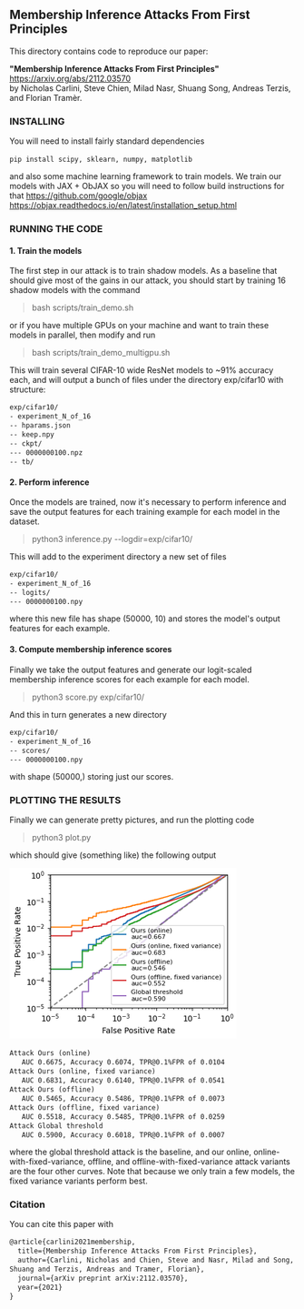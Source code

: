 ## Membership Inference Attacks From First Principles

This directory contains code to reproduce our paper:

**"Membership Inference Attacks From First Principles"** <br>
https://arxiv.org/abs/2112.03570 <br>
by Nicholas Carlini, Steve Chien, Milad Nasr, Shuang Song, Andreas Terzis, and Florian Tramèr.

### INSTALLING

You will need to install fairly standard dependencies

`pip install scipy, sklearn, numpy, matplotlib`

and also some machine learning framework to train models. We train our models
with JAX + ObJAX so you will need to follow build instructions for that
https://github.com/google/objax
https://objax.readthedocs.io/en/latest/installation_setup.html

### RUNNING THE CODE

#### 1. Train the models

The first step in our attack is to train shadow models. As a baseline that
should give most of the gains in our attack, you should start by training 16
shadow models with the command

> bash scripts/train_demo.sh

or if you have multiple GPUs on your machine and want to train these models in
parallel, then modify and run

> bash scripts/train_demo_multigpu.sh

This will train several CIFAR-10 wide ResNet models to ~91% accuracy each, and
will output a bunch of files under the directory exp/cifar10 with structure:

```
exp/cifar10/
- experiment_N_of_16
-- hparams.json
-- keep.npy
-- ckpt/
--- 0000000100.npz
-- tb/
```

#### 2. Perform inference

Once the models are trained, now it's necessary to perform inference and save
the output features for each training example for each model in the dataset.

> python3 inference.py --logdir=exp/cifar10/

This will add to the experiment directory a new set of files

```
exp/cifar10/
- experiment_N_of_16
-- logits/
--- 0000000100.npy
```

where this new file has shape (50000, 10) and stores the model's output features
for each example.

#### 3. Compute membership inference scores

Finally we take the output features and generate our logit-scaled membership
inference scores for each example for each model.

> python3 score.py exp/cifar10/

And this in turn generates a new directory

```
exp/cifar10/
- experiment_N_of_16
-- scores/
--- 0000000100.npy
```

with shape (50000,) storing just our scores.

### PLOTTING THE RESULTS

Finally we can generate pretty pictures, and run the plotting code

> python3 plot.py

which should give (something like) the following output

![Log-log ROC Curve for all attacks](fprtpr.png "Log-log ROC Curve")

```
Attack Ours (online)
   AUC 0.6675, Accuracy 0.6074, TPR@0.1%FPR of 0.0104
Attack Ours (online, fixed variance)
   AUC 0.6831, Accuracy 0.6140, TPR@0.1%FPR of 0.0541
Attack Ours (offline)
   AUC 0.5465, Accuracy 0.5486, TPR@0.1%FPR of 0.0073
Attack Ours (offline, fixed variance)
   AUC 0.5518, Accuracy 0.5485, TPR@0.1%FPR of 0.0259
Attack Global threshold
   AUC 0.5900, Accuracy 0.6018, TPR@0.1%FPR of 0.0007
```

where the global threshold attack is the baseline, and our online,
online-with-fixed-variance, offline, and offline-with-fixed-variance attack
variants are the four other curves. Note that because we only train a few
models, the fixed variance variants perform best.

### Citation

You can cite this paper with

```
@article{carlini2021membership,
  title={Membership Inference Attacks From First Principles},
  author={Carlini, Nicholas and Chien, Steve and Nasr, Milad and Song, Shuang and Terzis, Andreas and Tramer, Florian},
  journal={arXiv preprint arXiv:2112.03570},
  year={2021}
}
```
